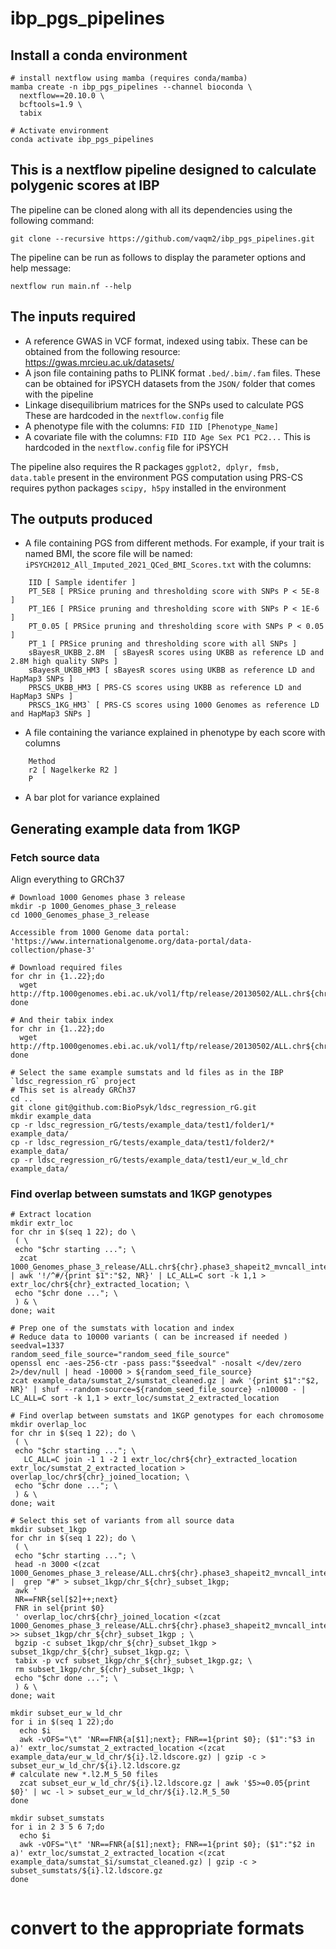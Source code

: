 # ibp_pgs_pipelines

## Install a conda environment

```
# install nextflow using mamba (requires conda/mamba)
mamba create -n ibp_pgs_pipelines --channel bioconda \
  nextflow==20.10.0 \
  bcftools=1.9 \
  tabix

# Activate environment
conda activate ibp_pgs_pipelines

```

## This is a nextflow pipeline designed to calculate polygenic scores at IBP

The pipeline can be cloned along with all its dependencies using the following command:

`git clone --recursive https://github.com/vaqm2/ibp_pgs_pipelines.git`

The pipeline can be run as follows to display the parameter options and help message:

`nextflow run main.nf --help`

## The inputs required

* A reference GWAS in VCF format, indexed using tabix.
These can be obtained from the following resource: <https://gwas.mrcieu.ac.uk/datasets/>
* A json file containing paths to PLINK format `.bed/.bim/.fam` files.
These can be obtained for iPSYCH datasets from the `JSON/` folder that comes with the pipeline
* Linkage disequilibrium matrices for the SNPs used to calculate PGS
These are hardcoded in the `nextflow.config` file
* A phenotype file with the columns: `FID IID [Phenotype_Name]`
* A covariate file with the columns: `FID IID Age Sex PC1 PC2...`
This is hardcoded in the `nextflow.config` file for iPSYCH

The pipeline also requires the R packages `ggplot2, dplyr, fmsb, data.table` present in the environment
PGS computation using PRS-CS requires python packages `scipy, h5py` installed in the environment

## The outputs produced

* A file containing PGS from different methods.
For example, if your trait is named BMI, the score file will be named: `iPSYCH2012_All_Imputed_2021_QCed_BMI_Scores.txt`
with the columns:

```
    IID [ Sample identifer ]
    PT_5E8 [ PRSice pruning and thresholding score with SNPs P < 5E-8 ]
    PT_1E6 [ PRSice pruning and thresholding score with SNPs P < 1E-6 ]
    PT_0.05 [ PRSice pruning and thresholding score with SNPs P < 0.05 ]
    PT_1 [ PRSice pruning and thresholding score with all SNPs ]
    sBayesR_UKBB_2.8M  [ sBayesR scores using UKBB as reference LD and 2.8M high quality SNPs ]
    sBayesR_UKBB_HM3 [ sBayesR scores using UKBB as reference LD and HapMap3 SNPs ]
    PRSCS_UKBB_HM3 [ PRS-CS scores using UKBB as reference LD and HapMap3 SNPs ]
    PRSCS_1KG_HM3` [ PRS-CS scores using 1000 Genomes as reference LD and HapMap3 SNPs ]
```

* A file containing the variance explained in phenotype by each score with columns

```
    Method
    r2 [ Nagelkerke R2 ]
    P
```

* A bar plot for variance explained


## Generating example data from 1KGP


### Fetch source data
Align everything to GRCh37

```
# Download 1000 Genomes phase 3 release
mkdir -p 1000_Genomes_phase_3_release
cd 1000_Genomes_phase_3_release

Accessible from 1000 Genome data portal:
'https://www.internationalgenome.org/data-portal/data-collection/phase-3'

# Download required files
for chr in {1..22};do
  wget http://ftp.1000genomes.ebi.ac.uk/vol1/ftp/release/20130502/ALL.chr${chr}.phase3_shapeit2_mvncall_integrated_v5b.20130502.genotypes.vcf.gz
done

# And their tabix index
for chr in {1..22};do
  wget http://ftp.1000genomes.ebi.ac.uk/vol1/ftp/release/20130502/ALL.chr${chr}.phase3_shapeit2_mvncall_integrated_v5b.20130502.genotypes.vcf.gz.tbi
done

# Select the same example sumstats and ld files as in the IBP `ldsc_regression_rG` project
# This set is already GRCh37
cd ..
git clone git@github.com:BioPsyk/ldsc_regression_rG.git
mkdir example_data
cp -r ldsc_regression_rG/tests/example_data/test1/folder1/* example_data/
cp -r ldsc_regression_rG/tests/example_data/test1/folder2/* example_data/
cp -r ldsc_regression_rG/tests/example_data/test1/eur_w_ld_chr example_data/

```


### Find overlap between sumstats and 1KGP genotypes

```
# Extract location
mkdir extr_loc
for chr in $(seq 1 22); do \
 ( \
 echo "$chr starting ..."; \
  zcat 1000_Genomes_phase_3_release/ALL.chr${chr}.phase3_shapeit2_mvncall_integrated_v5b.20130502.genotypes.vcf.gz | awk '!/^#/{print $1":"$2, NR}' | LC_ALL=C sort -k 1,1 > extr_loc/chr${chr}_extracted_location; \
 echo "$chr done ..."; \
 ) & \
done; wait

# Prep one of the sumstats with location and index
# Reduce data to 10000 variants ( can be increased if needed )
seedval=1337
random_seed_file_source="random_seed_file_source"
openssl enc -aes-256-ctr -pass pass:"$seedval" -nosalt </dev/zero 2>/dev/null | head -10000 > ${random_seed_file_source}
zcat example_data/sumstat_2/sumstat_cleaned.gz | awk '{print $1":"$2, NR}' | shuf --random-source=${random_seed_file_source} -n10000 - | LC_ALL=C sort -k 1,1 > extr_loc/sumstat_2_extracted_location

# Find overlap between sumstats and 1KGP genotypes for each chromosome
mkdir overlap_loc
for chr in $(seq 1 22); do \
 ( \
 echo "$chr starting ..."; \
   LC_ALL=C join -1 1 -2 1 extr_loc/chr${chr}_extracted_location extr_loc/sumstat_2_extracted_location > overlap_loc/chr${chr}_joined_location; \
 echo "$chr done ..."; \
 ) & \
done; wait

# Select this set of variants from all source data
mkdir subset_1kgp
for chr in $(seq 1 22); do \
 ( \
 echo "$chr starting ..."; \
 head -n 3000 <(zcat 1000_Genomes_phase_3_release/ALL.chr${chr}.phase3_shapeit2_mvncall_integrated_v5b.20130502.genotypes.vcf.gz) |  grep "#" > subset_1kgp/chr_${chr}_subset_1kgp;
 awk '
 NR==FNR{sel[$2]++;next}
 FNR in sel{print $0}
 ' overlap_loc/chr${chr}_joined_location <(zcat 1000_Genomes_phase_3_release/ALL.chr${chr}.phase3_shapeit2_mvncall_integrated_v5b.20130502.genotypes.vcf.gz) >> subset_1kgp/chr_${chr}_subset_1kgp ; \
 bgzip -c subset_1kgp/chr_${chr}_subset_1kgp > subset_1kgp/chr_${chr}_subset_1kgp.gz; \
 tabix -p vcf subset_1kgp/chr_${chr}_subset_1kgp.gz; \
 rm subset_1kgp/chr_${chr}_subset_1kgp; \
 echo "$chr done ..."; \
 ) & \
done; wait

mkdir subset_eur_w_ld_chr
for i in $(seq 1 22);do
  echo $i
  awk -vOFS="\t" 'NR==FNR{a[$1];next}; FNR==1{print $0}; ($1":"$3 in a)' extr_loc/sumstat_2_extracted_location <(zcat example_data/eur_w_ld_chr/${i}.l2.ldscore.gz) | gzip -c > subset_eur_w_ld_chr/${i}.l2.ldscore.gz
# calculate new *.l2.M_5_50 files
  zcat subset_eur_w_ld_chr/${i}.l2.ldscore.gz | awk '$5>=0.05{print $0}' | wc -l > subset_eur_w_ld_chr/${i}.l2.M_5_50
done

mkdir subset_sumstats
for i in 2 3 5 6 7;do
  echo $i
  awk -vOFS="\t" 'NR==FNR{a[$1];next}; FNR==1{print $0}; ($1":"$2 in a)' extr_loc/sumstat_2_extracted_location <(zcat example_data/sumstat_$i/sumstat_cleaned.gz) | gzip -c > subset_sumstats/${i}.l2.ldscore.gz
done


```

# convert to the appropriate formats



